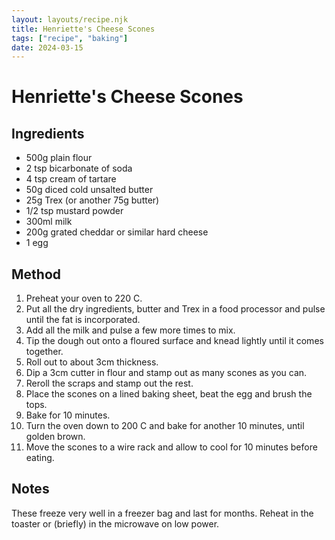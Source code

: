 ```yaml
---
layout: layouts/recipe.njk
title: Henriette's Cheese Scones
tags: ["recipe", "baking"]
date: 2024-03-15
---
```


# Henriette's Cheese Scones

## Ingredients

- 500g plain flour
- 2 tsp bicarbonate of soda
- 4 tsp cream of tartare
- 50g diced cold unsalted butter
- 25g Trex (or another 75g butter)
- 1/2 tsp mustard powder
- 300ml milk
- 200g grated cheddar or similar hard cheese
- 1 egg

## Method

1. Preheat your oven to 220 C.
2. Put all the dry ingredients, butter and Trex in a food processor and pulse until the fat is incorporated.
3. Add all the milk and pulse a few more times to mix.
4. Tip the dough out onto a floured surface and knead lightly until it comes together.
5. Roll out to about 3cm thickness.
6. Dip a 3cm cutter in flour and stamp out as many scones as you can.
7. Reroll the scraps and stamp out the rest.
8. Place the scones on a lined baking sheet, beat the egg and brush the tops.
9. Bake for 10 minutes.
10. Turn the oven down to 200 C and bake for another 10 minutes, until golden brown.
11. Move the scones to a wire rack and allow to cool for 10 minutes before eating.

## Notes

These freeze very well in a freezer bag and last for months.
Reheat in the toaster or (briefly) in the microwave on low power.
